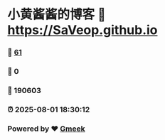 # 小黄酱酱的博客 :link: https://SaVeop.github.io 
### :page_facing_up: [61](https://SaVeop.github.io/tag.html) 
### :speech_balloon: 0 
### :hibiscus: 190603 
### :alarm_clock: 2025-08-01 18:30:12 
### Powered by :heart: [Gmeek](https://github.com/Meekdai/Gmeek)
